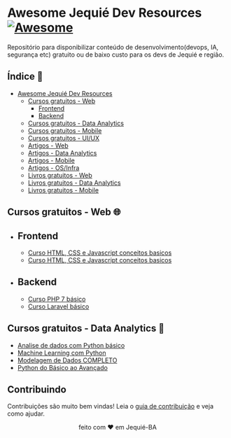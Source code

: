 # Awesome Jequié Dev Resources [![Awesome](https://cdn.rawgit.com/sindresorhus/awesome/d7305f38d29fed78fa85652e3a63e154dd8e8829/media/badge.svg)](https://github.com/topics/awesome)

Repositório para disponibilizar conteúdo de desenvolvimento(devops, IA, segurança etc) gratuito ou de baixo custo para os devs de Jequié e região.

## Índice 📖

- [Awesome Jequié Dev Resources](#Awesome-Jequié-Dev-Resources)
  - [Cursos gratuitos - Web](#cursos-gratuitos---web-)
    - [Frontend](#frontend)
    - [Backend](#backend)
  - [Cursos gratuitos - Data Analytics](#cursos-gratuitos---data-analytics-)
  - [Cursos gratuitos - Mobile](#component-management)
  - [Cursos gratuitos - UI/UX](#cursos-gratuitos-ui)
  - [Artigos - Web](#artigos-web)
  - [Artigos - Data Analytics](#artigos-data-analytics)
  - [Artigos - Mobile](#artigos-data-analytics)
  - [Artigos - OS/Infra](#artigos-data-analytics)
  - [Livros gratuitos - Web](#livros-gratuitos-web)
  - [Livros gratuitos - Data Analytics](#livros-gratuitos-web)
  - [Livros gratuitos - Mobile](#livros-gratuitos-web)

## Cursos gratuitos - Web 🌐

- ## Frontend

  - [Curso HTML, CSS e Javascript conceitos basicos](#)
  - [Curso HTML, CSS e Javascript conceitos basicos](#)

- ## Backend

  - [Curso PHP 7 básico](#)
  - [Curso Laravel básico](#)

## Cursos gratuitos - Data Analytics 🎲

- [Analise de dados com Python básico](https://www.youtube.com/playlist?list=PL5TJqBvpXQv5N3iV68bGBkea0HjMk98lR)
- [Machine Learning com Python](https://www.youtube.com/playlist?list=PL5TJqBvpXQv5CBxLkdqmou_86syFK7U3Q)
- [Modelagem de Dados COMPLETO](https://www.youtube.com/playlist?list=PLucm8g_ezqNoNHU8tjVeHmRGBFnjDIlxD)
- [Python do Básico ao Avançado](https://www.youtube.com/playlist?list=PLvE-ZAFRgX8hnECDn1v9HNTI71veL3oW0)

## Contribuindo

Contribuições são muito bem vindas! Leia o [guia de contribuição](CONTRIBUTING.md) e veja como ajudar.

<div align="center">
feito com ❤️ em Jequié-BA
</div>

